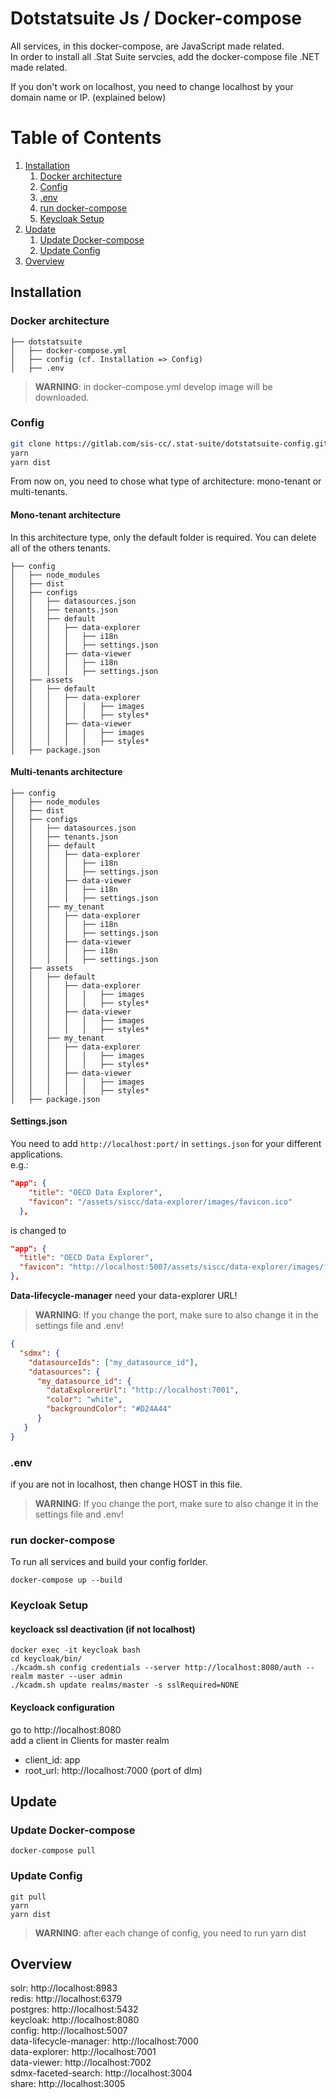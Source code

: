 # Dotstatsuite Js / Docker-compose
All services, in this docker-compose, are JavaScript made related.  
In order to install all .Stat Suite servcies, add the docker-compose file .NET made related.

If you don't work on localhost, you need to change localhost by your domain name or IP. (explained below)

# Table of Contents
1. [Installation](#installation)
    1. [Docker architecture](#docker-architecture)
    2. [Config](#config)
    3. [.env](#.env)
    4. [run docker-compose](#run-docker-compose)
    5. [Keycloak Setup](#keycloak-setup)
2. [Update](#Update)
    1. [Update Docker-compose](#update-docker-compose)
    2. [Update Config](#update-config)
3. [Overview](#overview)

## Installation
### Docker architecture
```
├── dotstatsuite
│   ├── docker-compose.yml
│   ├── config (cf. Installation => Config)
│   ├── .env
```

> **WARNING**: in docker-compose.yml develop image will be downloaded.

### Config
```bash
git clone https://gitlab.com/sis-cc/.stat-suite/dotstatsuite-config.git config
yarn
yarn dist
```

From now on, you need to chose what type of architecture: mono-tenant or multi-tenants.

#### Mono-tenant architecture

In this architecture type, only the default folder is required. You can delete all of the others tenants.

```
├── config
│   ├── node_modules                       
│   ├── dist                               
│   ├── configs                            
│   │   ├── datasources.json               
│   │   ├── tenants.json 
│   │   ├── default
│   │   │   ├── data-explorer
│   │   │   │   ├── i18n
│   │   │   │   ├── settings.json
│   │   │   ├── data-viewer
│   │   │   │   ├── i18n
│   │   │   │   ├── settings.json
│   ├── assets 
│   │   ├── default
│   │   │   ├── data-explorer
│   │   │   │   │   ├── images
│   │   │   │   │   ├── styles*
│   │   │   ├── data-viewer
│   │   │   │   │   ├── images
│   │   │   │   │   ├── styles*
│   ├── package.json
```
#### Multi-tenants architecture
```
├── config
│   ├── node_modules                       
│   ├── dist                               
│   ├── configs                            
│   │   ├── datasources.json               
│   │   ├── tenants.json 
│   │   ├── default
│   │   │   ├── data-explorer
│   │   │   │   ├── i18n
│   │   │   │   ├── settings.json
│   │   │   ├── data-viewer
│   │   │   │   ├── i18n
│   │   │   │   ├── settings.json
│   │   ├── my_tenant
│   │   │   ├── data-explorer
│   │   │   │   ├── i18n
│   │   │   │   ├── settings.json
│   │   │   ├── data-viewer
│   │   │   │   ├── i18n
│   │   │   │   ├── settings.json
│   ├── assets 
│   │   ├── default
│   │   │   ├── data-explorer
│   │   │   │   │   ├── images
│   │   │   │   │   ├── styles*
│   │   │   ├── data-viewer
│   │   │   │   │   ├── images
│   │   │   │   │   ├── styles*
│   │   ├── my_tenant
│   │   │   ├── data-explorer
│   │   │   │   │   ├── images
│   │   │   │   │   ├── styles*
│   │   │   ├── data-viewer
│   │   │   │   │   ├── images
│   │   │   │   │   ├── styles*
│   ├── package.json
```

#### Settings.json

You need to add `http://localhost:port/` in `settings.json` for your different applications.  
e.g.:
```json
"app": {
    "title": "OECD Data Explorer",
    "favicon": "/assets/siscc/data-explorer/images/favicon.ico"
  },
```
is changed to
```json
"app": {
  "title": "OECD Data Explorer",
  "favicon": "http://localhost:5007/assets/siscc/data-explorer/images/favicon.ico",
},
```

**Data-lifecycle-manager** need your data-explorer URL!

> **WARNING**: If you change the port, make sure to also change it in the settings file and .env!
```json
{
  "sdmx": {
    "datasourceIds": ["my_datasource_id"],
    "datasources": {
      "my_datasource_id": {
        "dataExplorerUrl": "http://localhost:7001",
        "color": "white",
        "backgroundColor": "#D24A44"
      }
   }
}
```

### .env

if you are not in localhost, then change HOST in this file.

> **WARNING**: If you change the port, make sure to also change it in the settings file and .env!

### run docker-compose 

To run all services and build your config forlder.
```
docker-compose up --build
```

### Keycloak Setup

#### keycloack ssl deactivation (if not localhost)
```
docker exec -it keycloak bash
cd keycloak/bin/
./kcadm.sh config credentials --server http://localhost:8080/auth --realm master --user admin
./kcadm.sh update realms/master -s sslRequired=NONE
```

#### Keycloack configuration
go to http://localhost:8080  
add a client in Clients for master realm
  - client_id: app
  - root_url: http://localhost:7000     (port of dlm)

## Update

### Update Docker-compose

```
docker-compose pull
```

### Update Config
```
git pull
yarn 
yarn dist
```

> **WARNING**: after each change of config, you need to run yarn dist

## Overview

solr: http://localhost:8983  
redis: http://localhost:6379  
postgres: http://localhost:5432  
keycloak: http://localhost:8080  
config: http://localhost:5007  
data-lifecycle-manager: http://localhost:7000  
data-explorer: http://localhost:7001  
data-viewer: http://localhost:7002  
sdmx-faceted-search: http://localhost:3004  
share: http://localhost:3005  
